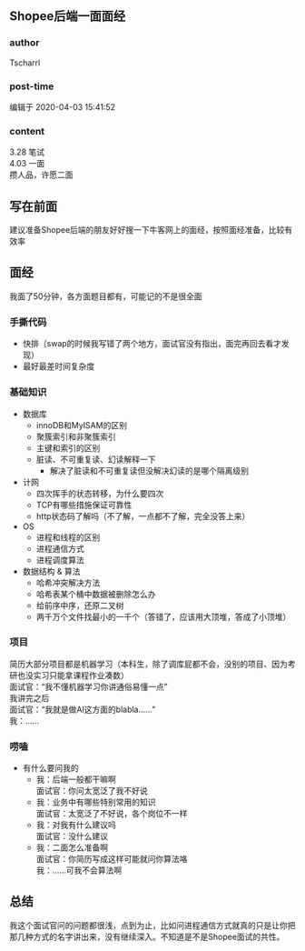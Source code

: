 ## Shopee后端一面面经
### author 
Tscharrl
### post-time 

编辑于  2020-04-03 15:41:52
### content 
<div class="post-topic-des nc-post-content">
 <p>
  3.28 笔试
  <br/>
  4.03 一面
  <br/>
  攒人品，许愿二面
 </p>
 <h2 id="写在前面">
  写在前面
 </h2>
 <p>
  建议准备Shopee后端的朋友好好搜一下牛客网上的面经，按照面经准备，比较有效率
 </p>
 <h2 id="面经">
  面经
 </h2>
 <p>
  我面了50分钟，各方面题目都有，可能记的不是很全面
 </p>
 <h3 id="手撕代码">
  手撕代码
 </h3>
 <ul>
  <li>
   快排（swap的时候我写错了两个地方，面试官没有指出，面完再回去看才发现）
  </li>
  <li>
   最好最差时间复杂度
  </li>
 </ul>
 <h3 id="基础知识">
  基础知识
 </h3>
 <ul>
  <li>
   数据库
   <ul>
    <li>
     innoDB和MyISAM的区别
    </li>
    <li>
     聚簇索引和非聚簇索引
    </li>
    <li>
     主键和索引的区别
    </li>
    <li>
     脏读、不可重复读、幻读解释一下
     <ul>
      <li>
       解决了脏读和不可重复读但没解决幻读的是哪个隔离级别
      </li>
     </ul>
    </li>
   </ul>
  </li>
  <li>
   计网
   <ul>
    <li>
     四次挥手的状态转移，为什么要四次
    </li>
    <li>
     TCP有哪些措施保证可靠性
    </li>
    <li>
     http状态码了解吗（不了解，一点都不了解，完全没答上来）
    </li>
   </ul>
  </li>
  <li>
   OS
   <ul>
    <li>
     进程和线程的区别
    </li>
    <li>
     进程通信方式
    </li>
    <li>
     进程调度算法
    </li>
   </ul>
  </li>
  <li>
   数据结构 &amp; 算法
   <ul>
    <li>
     哈希冲突解决方法
    </li>
    <li>
     哈希表某个桶中数据被删除怎么办
    </li>
    <li>
     给前序中序，还原二叉树
    </li>
    <li>
     两千万个文件找最小的一千个（答错了，应该用大顶堆，答成了小顶堆）
    </li>
   </ul>
  </li>
 </ul>
 <h3 id="项目">
  项目
 </h3>
 <p>
  简历大部分项目都是机器学习（本科生，除了调库屁都不会，没别的项目、因为考研也没实习只能拿课程作业凑数）
  <br/>
  面试官：“我不懂机器学习你讲通俗易懂一点”
  <br/>
  我讲完之后
  <br/>
  面试官：“我就是做AI这方面的blabla……”
  <br/>
  我：……
 </p>
 <h3 id="唠嗑">
  唠嗑
 </h3>
 <ul>
  <li>
   有什么要问我的
   <ul>
    <li>
     我：后端一般都干嘛啊
     <br/>
     面试官：你问太宽泛了我不好说
    </li>
    <li>
     我：业务中有哪些特别常用的知识
     <br/>
     面试官：太宽泛了不好说，各个岗位不一样
    </li>
    <li>
     我：对我有什么建议吗
     <br/>
     面试官：没什么建议
    </li>
    <li>
     我：二面怎么准备啊
     <br/>
     面试官：你简历写成这样可能就问你算法咯
     <br/>
     我：……可我不会算法啊
    </li>
   </ul>
  </li>
 </ul>
 <h2 id="总结">
  总结
 </h2>
 <p>
  我这个面试官问的问题都很浅，点到为止，比如问进程通信方式就真的只是让你把那几种方式的名字讲出来，没有继续深入。不知道是不是Shopee面试的共性。
 </p>
</div>
